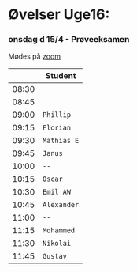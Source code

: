 # Øvelser Uge16: 

### onsdag d 15/4 - Prøveeksamen
Mødes på [zoom](https://cphbusiness.zoom.us/j/61857075410?pwd=SEZYODQwYStYdVI1aFNFVjhmNnMyUT09)


|     | Student |
| --- | ------- |
| 08:30 |       |
| 08:45 |      | 
| 09:00 |`Phillip`      |
| 09:15 |`Florian`      |
| 09:30 |`Mathias E` | 
| 09:45 | `Janus`  |
| 10:00 |`--` |
| 10:15 |`Oscar` |
| 10:30 |`Emil AW` |
| 10:45 |`Alexander` |
| 11:00 |`--` | 
| 11:15 |`Mohammed` |
| 11:30 |`Nikolai` |
| 11:45 |`Gustav` |

